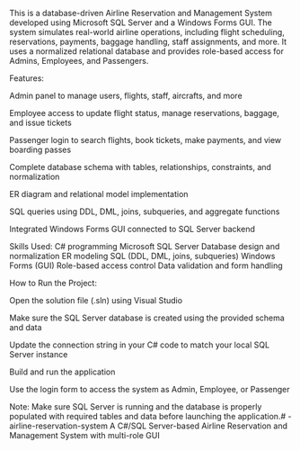 This is a database-driven Airline Reservation and Management System developed using Microsoft SQL Server and a Windows Forms GUI. The system simulates real-world airline operations, including flight scheduling, reservations, payments, baggage handling, staff assignments, and more. It uses a normalized relational database and provides role-based access for Admins, Employees, and Passengers.

Features:

Admin panel to manage users, flights, staff, aircrafts, and more

Employee access to update flight status, manage reservations, baggage, and issue tickets

Passenger login to search flights, book tickets, make payments, and view boarding passes

Complete database schema with tables, relationships, constraints, and normalization

ER diagram and relational model implementation

SQL queries using DDL, DML, joins, subqueries, and aggregate functions

Integrated Windows Forms GUI connected to SQL Server backend

Skills Used:
C# programming
Microsoft SQL Server
Database design and normalization
ER modeling
SQL (DDL, DML, joins, subqueries)
Windows Forms (GUI)
Role-based access control
Data validation and form handling

How to Run the Project:

Open the solution file (.sln) using Visual Studio

Make sure the SQL Server database is created using the provided schema and data

Update the connection string in your C# code to match your local SQL Server instance

Build and run the application

Use the login form to access the system as Admin, Employee, or Passenger

Note: Make sure SQL Server is running and the database is properly populated with required tables and data before launching the application.# -airline-reservation-system
A C#/SQL Server-based Airline Reservation and Management System with multi-role GUI
